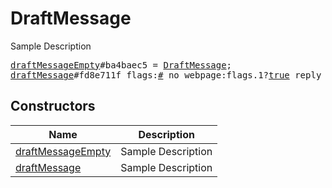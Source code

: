 # DraftMessage

Sample Description

<pre>
<a href="../constructor/draftMessageEmpty.md">draftMessageEmpty</a>#ba4baec5 = <a href="../type/DraftMessage.md">DraftMessage</a>;
<a href="../constructor/draftMessage.md">draftMessage</a>#fd8e711f flags:<a href="../type/#.md">#</a> no_webpage:flags.1?<a href="../type/true.md">true</a> reply_to_msg_id:flags.0?<a href="../type/int.md">int</a> message:<a href="../type/string.md">string</a> entities:flags.3?Vector&lt;<a href="../type/MessageEntity.md">MessageEntity</a>&gt; date:<a href="../type/int.md">int</a> = <a href="../type/DraftMessage.md">DraftMessage</a>;
</pre>

## Constructors

| Name | Description |
|------|-------------|
| [draftMessageEmpty](../constructor/draftMessageEmpty.md) | Sample Description |
| [draftMessage](../constructor/draftMessage.md) | Sample Description |

